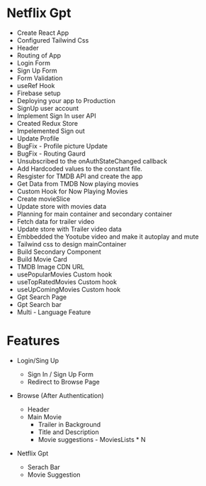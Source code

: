 # Netflix Gpt

- Create React App
- Configured Tailwind Css
- Header
- Routing of App
- Login Form
- Sign Up Form
- Form Validation
- useRef Hook
- Firebase setup
- Deploying your app to Production
- SignUp user account
- Implement Sign In user API
- Created Redux Store
- Impelemented Sign out
- Update Profile
- BugFix - Profile picture Update
- BugFix - Routing Gaurd 
- Unsubscribed to the onAuthStateChanged callback
- Add Hardcoded values to the constant file.
- Resgister for TMDB API and create the app
- Get Data from TMDB Now playing movies
- Custom Hook for Now Playing Movies
- Create movieSlice
- Update store with movies data
- Planning for main container and secondary container
- Fetch data for trailer video 
- Update store with Trailer video data
- Embbedded the Yootube video and make it autoplay and mute
- Tailwind css to design mainContainer
- Build Secondary Component
- Build Movie Card
- TMDB Image CDN URL
- usePopularMovies Custom hook
- useTopRatedMovies Custom hook
- useUpComingMovies Custom hook
- Gpt Search Page
- Gpt Search bar
- Multi - Language Feature

# Features
- Login/Sing Up
   - Sign In / Sign Up Form
   - Redirect to Browse Page
- Browse (After Authentication)
   - Header
   - Main Movie
       - Trailer in Background
       - Title and Description
       - Movie suggestions 
             - MoviesLists * N

- Netflix Gpt
    - Serach Bar
    - Movie Suggestion